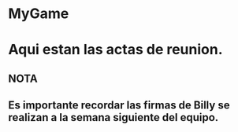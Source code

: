 # MyGame

# Aqui estan las actas de reunion.
## NOTA
## Es importante recordar las firmas de Billy se realizan a la semana siguiente del equipo.
